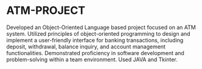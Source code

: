# ATM-PROJECT

Developed an Object-Oriented Language based project focused on an ATM system. Utilized principles of object-oriented programming to design and implement a user-friendly interface for banking transactions, including deposit, withdrawal, balance inquiry, and account management functionalities. Demonstrated proficiency in software development and problem-solving within a team environment. Used JAVA and Tkinter.
